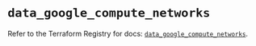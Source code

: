 # `data_google_compute_networks`

Refer to the Terraform Registry for docs: [`data_google_compute_networks`](https://registry.terraform.io/providers/hashicorp/google/6.31.0/docs/data-sources/compute_networks).
